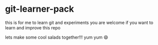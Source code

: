 # git-learner-pack
this is for me to learn git and experiments 
you are welcome if you want to learn and improve this repo 

lets make some cool salads together!!! yum yum 😄 
